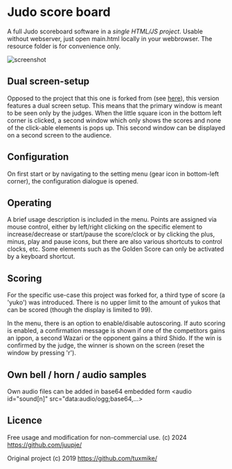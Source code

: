 # Judo score board

A full Judo scoreboard software in a *single HTML/JS project*.
Usable without webserver, just open main.html locally in your webbrowser. The resource folder is for convenience only.

![screenshot](screenshot.jpg?raw=true "Example view")

## Dual screen-setup

Opposed to the project that this one is forked from (see [here](https://github.com/tuxmike/judoscore)), this version features a dual screen setup. This means that the primary window is meant to be seen only by the judges. When the little square icon in the bottom left corner is clicked, a second window which only shows the scores and none of the click-able elements is pops up. This second window can be displayed on a second screen to the audience.

## Configuration
On first start or by navigating to the setting menu (gear icon in bottom-left corner), the configuration dialogue is opened.

## Operating
A brief usage description is included in the menu. Points are assigned via mouse control, either by left/right clicking on the specific element to increase/decrease or start/pause the score/clock or by clicking the plus, minus, play and pause icons, but there are also various shortcuts to control clocks, etc. Some elements such as the Golden Score can only be activated by a keyboard shortcut.

## Scoring

For the specific use-case this project was forked for, a third type of score (a 'yuko') was introduced. There is no upper limit to the amount of yukos that can be scored (though the display is limited to 99).

In the menu, there is an option to enable/disable autoscoring. If auto scoring is enabled, a confirmation message is shown if one of the competitors gains an ippon, a second Wazari or the opponent gains a third Shido. If the win is confirmed by the judge, the winner is shown on the screen (reset the window by pressing 'r').

## Own bell / horn / audio samples
Own audio files can be added in base64 embedded form <audio id="sound[n]" src="data:audio/ogg;base64,...>

## Licence
Free usage and modification for non-commercial use. 
(c) 2024 https://github.com/juupje/

Original project (c) 2019 https://github.com/tuxmike/
